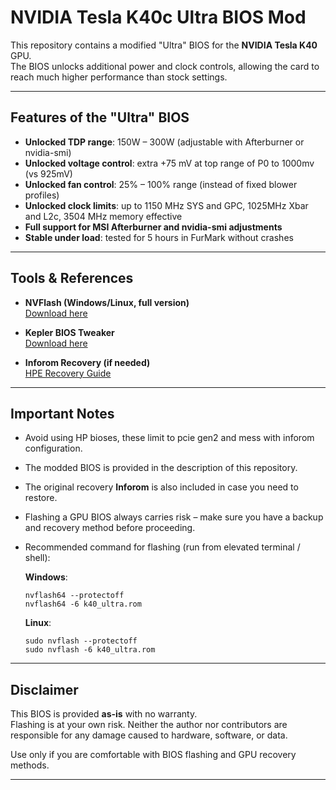 # NVIDIA Tesla K40c Ultra BIOS Mod

This repository contains a modified "Ultra" BIOS for the **NVIDIA Tesla K40** GPU.  
The BIOS unlocks additional power and clock controls, allowing the card to reach much higher performance than stock settings.

---

## Features of the "Ultra" BIOS
- **Unlocked TDP range**: 150W – 300W (adjustable with Afterburner or nvidia-smi)  
- **Unlocked voltage control**: extra +75 mV at top range of P0 to 1000mv (vs 925mV) 
- **Unlocked fan control**: 25% – 100% range (instead of fixed blower profiles)  
- **Unlocked clock limits**: up to 1150 MHz SYS and GPC, 1025MHz Xbar and L2c, 3504 MHz memory effective 
- **Full support for MSI Afterburner and nvidia-smi adjustments**  
- **Stable under load**: tested for 5 hours in FurMark without crashes  

---

## Tools & References
- **NVFlash (Windows/Linux, full version)**  
  [Download here](https://www.techpowerup.com/download/nvidia-nvflash/)  

- **Kepler BIOS Tweaker**  
  [Download here](https://www.techpowerup.com/download/kepler-bios-tweaker/)  

- **Inforom Recovery (if needed)**  
  [HPE Recovery Guide](https://support.hpe.com/hpesc/public/docDisplay?docId=sf000073504en_us&docLocale=en_US)  

---

## Important Notes
- Avoid using HP bioses, these limit to pcie gen2 and mess with inforom configuration.
- The modded BIOS is provided in the description of this repository.  
- The original recovery **Inforom** is also included in case you need to restore.  
- Flashing a GPU BIOS always carries risk – make sure you have a backup and recovery method before proceeding.  
- Recommended command for flashing (run from elevated terminal / shell):

  **Windows**:
  ```
  nvflash64 --protectoff
  nvflash64 -6 k40_ultra.rom
  ```

  **Linux**:
  ```
  sudo nvflash --protectoff
  sudo nvflash -6 k40_ultra.rom
  ```

---

## Disclaimer
This BIOS is provided **as-is** with no warranty.  
Flashing is at your own risk. Neither the author nor contributors are responsible for any damage caused to hardware, software, or data.  

Use only if you are comfortable with BIOS flashing and GPU recovery methods.

---
